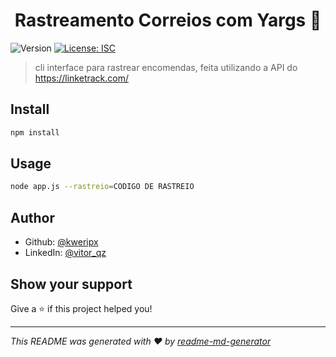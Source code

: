 <h1 align="center">Rastreamento Correios com Yargs 👋</h1>
<p>
  <img alt="Version" src="https://img.shields.io/badge/version-1.0.0-blue.svg?cacheSeconds=2592000" />
  <a href="#" target="_blank">
    <img alt="License: ISC" src="https://img.shields.io/badge/License-ISC-yellow.svg" />
  </a>
</p>

> cli interface para rastrear encomendas, feita utilizando a API do https://linketrack.com/

## Install

```sh
npm install 
```

## Usage

```sh
node app.js --rastreio=CODIGO DE RASTREIO
```


## Author

* Github: [@kweripx](https://github.com/kweripx)
* LinkedIn: [@vitor_qz](https://linkedin.com/in/vitor-qz)

## Show your support

Give a ⭐️ if this project helped you!

***
_This README was generated with ❤️ by [readme-md-generator](https://github.com/kefranabg/readme-md-generator)_
